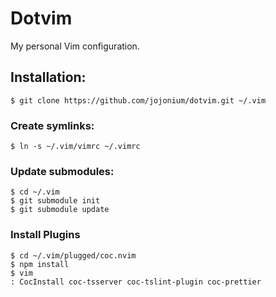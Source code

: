 # Dotvim

My personal Vim configuration.

## Installation:

```
$ git clone https://github.com/jojonium/dotvim.git ~/.vim
```

### Create symlinks:

```
$ ln -s ~/.vim/vimrc ~/.vimrc
```

### Update submodules:

```
$ cd ~/.vim
$ git submodule init
$ git submodule update
```

### Install Plugins

```
$ cd ~/.vim/plugged/coc.nvim
$ npm install
$ vim
: CocInstall coc-tsserver coc-tslint-plugin coc-prettier
```
